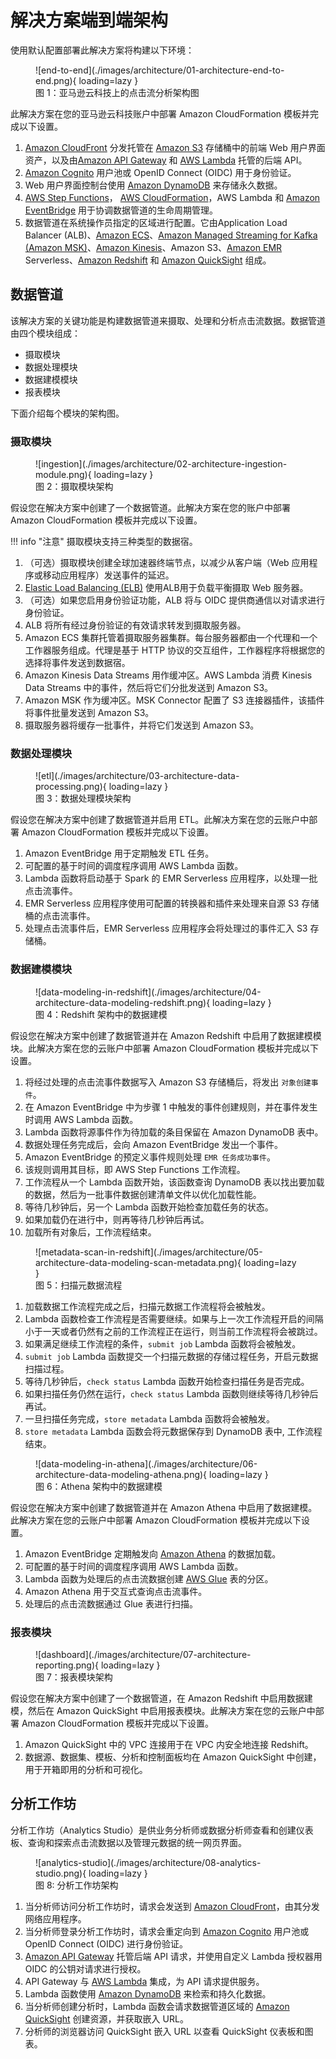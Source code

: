 # 解决方案端到端架构

使用默认配置部署此解决方案将构建以下环境：

<figure markdown>
   ![end-to-end](./images/architecture/01-architecture-end-to-end.png){ loading=lazy }
   <figcaption>图 1：亚马逊云科技上的点击流分析架构图</figcaption>
</figure>

此解决方案在您的亚马逊云科技账户中部署 Amazon CloudFormation 模板并完成以下设置。

1. [Amazon CloudFront][cloudfront] 分发托管在 [Amazon S3][s3] 存储桶中的前端 Web 用户界面资产，以及由[Amazon API Gateway][api-gateway] 和 [AWS Lambda][lambda] 托管的后端 API。
2. [Amazon Cognito][cognito] 用户池或 OpenID Connect (OIDC) 用于身份验证。
3. Web 用户界面控制台使用 [Amazon DynamoDB][ddb] 来存储永久数据。
4. [AWS Step Functions][step-functions]， [AWS CloudFormation][cloudformation]，AWS Lambda 和 [Amazon EventBridge][eventbridge] 用于协调数据管道的生命周期管理。
5. 数据管道在系统操作员指定的区域进行配置。它由Application Load Balancer (ALB)、[Amazon ECS][ecs]、[Amazon Managed Streaming for Kafka (Amazon MSK)][msk]、[Amazon Kinesis][kinesis]、Amazon S3、[Amazon EMR][emr] Serverless、[Amazon Redshift][redshift] 和 [Amazon QuickSight][quicksight] 组成。

## 数据管道

该解决方案的关键功能是构建数据管道来摄取、处理和分析点击流数据。数据管道由四个模块组成： 

- 摄取模块 
- 数据处理模块 
- 数据建模模块 
- 报表模块 

下面介绍每个模块的架构图。

### 摄取模块

<figure markdown>
   ![ingestion](./images/architecture/02-architecture-ingestion-module.png){ loading=lazy }
   <figcaption>图 2：摄取模块架构</figcaption>
</figure>

假设您在解决方案中创建了一个数据管道。此解决方案在您的账户中部署 Amazon CloudFormation 模板并完成以下设置。

!!! info "注意"
    摄取模块支持三种类型的数据宿。

1. （可选）摄取模块创建全球加速器终端节点，以减少从客户端（Web 应用程序或移动应用程序）发送事件的延迟。
2. [Elastic Load Balancing (ELB)][elb] 使用ALB用于负载平衡摄取 Web 服务器。
3. （可选）如果您启用身份验证功能，ALB 将与 OIDC 提供商通信以对请求进行身份验证。
4. ALB 将所有经过身份验证的有效请求转发到摄取服务器。
5. Amazon ECS 集群托管着摄取服务器集群。每台服务器都由一个代理和一个工作器服务组成。代理是基于 HTTP 协议的交互组件，工作器程序将根据您的选择将事件发送到数据宿。
6. Amazon Kinesis Data Streams 用作缓冲区。AWS Lambda 消费 Kinesis Data Streams 中的事件，然后将它们分批发送到 Amazon S3。
7. Amazon MSK 作为缓冲区。MSK Connector 配置了 S3 连接器插件，该插件将事件批量发送到 Amazon S3。
8. 摄取服务器将缓存一批事件，并将它们发送到 Amazon S3。


### 数据处理模块

<figure markdown>
   ![etl](./images/architecture/03-architecture-data-processing.png){ loading=lazy }
   <figcaption>图 3：数据处理模块架构</figcaption>
</figure>

假设您在解决方案中创建了数据管道并启用 ETL。此解决方案在您的云账户中部署 Amazon CloudFormation 模板并完成以下设置。

1. Amazon EventBridge 用于定期触发 ETL 任务。
2. 可配置的基于时间的调度程序调用 AWS Lambda 函数。
3. Lambda 函数将启动基于 Spark 的 EMR Serverless 应用程序，以处理一批点击流事件。
4. EMR Serverless 应用程序使用可配置的转换器和插件来处理来自源 S3 存储桶的点击流事件。
5. 处理点击流事件后，EMR Serverless 应用程序会将处理过的事件汇入 S3 存储桶。


### 数据建模模块

<figure markdown>
   ![data-modeling-in-redshift](./images/architecture/04-architecture-data-modeling-redshift.png){ loading=lazy }
   <figcaption>图 4：Redshift 架构中的数据建模</figcaption>
</figure>

假设您在解决方案中创建了数据管道并在 Amazon Redshift 中启用了数据建模模块。此解决方案在您的云账户中部署 Amazon CloudFormation 模板并完成以下设置。

1. 将经过处理的点击流事件数据写入 Amazon S3 存储桶后，将发出 `对象创建事件`。
2. 在 Amazon EventBridge 中为步骤 1 中触发的事件创建规则，并在事件发生时调用 AWS Lambda 函数。
3. Lambda 函数将源事件作为待加载的条目保留在 Amazon DynamoDB 表中。
4. 数据处理任务完成后，会向 Amazon EventBridge 发出一个事件。
5. Amazon EventBridge 的预定义事件规则处理 `EMR 任务成功事件`。
6. 该规则调用其目标，即 AWS Step Functions 工作流程。
7. 工作流程从一个 Lambda 函数开始，该函数查询 DynamoDB 表以找出要加载的数据，然后为一批事件数据创建清单文件以优化加载性能。
8. 等待几秒钟后，另一个 Lambda 函数开始检查加载任务的状态。
9. 如果加载仍在进行中，则再等待几秒钟后再试。
10. 加载所有对象后，工作流程结束。

<figure markdown>
   ![metadata-scan-in-redshift](./images/architecture/05-architecture-data-modeling-scan-metadata.png){ loading=lazy }
   <figcaption>图 5：扫描元数据流程</figcaption>
</figure>

1. 加载数据工作流程完成之后，扫描元数据工作流程将会被触发。
2. Lambda 函数检查工作流程是否需要继续。如果与上一次工作流程开启的间隔小于一天或者仍然有之前的工作流程正在运行，则当前工作流程将会被跳过。
3. 如果满足继续工作流程的条件，`submit job` Lambda 函数将会被触发。
4. `submit job` Lambda 函数提交一个扫描元数据的存储过程任务，开启元数据扫描过程。
5. 等待几秒钟后，`check status` Lambda 函数开始检查扫描任务是否完成。
6. 如果扫描任务仍然在运行，`check status` Lambda 函数则继续等待几秒钟后再试。
7. 一旦扫描任务完成，`store metadata` Lambda 函数将会被触发。
8. `store metadata` Lambda 函数会将元数据保存到 DynamoDB 表中, 工作流程结束。

<figure markdown>
   ![data-modeling-in-athena](./images/architecture/06-architecture-data-modeling-athena.png){ loading=lazy }
   <figcaption>图 6：Athena 架构中的数据建模</figcaption>
</figure>

假设您在解决方案中创建了数据管道并在 Amazon Athena 中启用了数据建模。此解决方案在您的云账户中部署 Amazon CloudFormation 模板并完成以下设置。

1. Amazon EventBridge 定期触发向 [Amazon Athena][athena] 的数据加载。
2. 可配置的基于时间的调度程序调用 AWS Lambda 函数。
3. Lambda 函数为处理后的点击流数据创建 [AWS Glue][glue] 表的分区。
4. Amazon Athena 用于交互式查询点击流事件。
5. 处理后的点击流数据通过 Glue 表进行扫描。

### 报表模块

<figure markdown>
   ![dashboard](./images/architecture/07-architecture-reporting.png){ loading=lazy }
   <figcaption>图 7：报表模块架构</figcaption>
</figure>

假设您在解决方案中创建了一个数据管道，在 Amazon Redshift 中启用数据建模，然后在 Amazon QuickSight 中启用报表模块。此解决方案在您的云账户中部署 Amazon CloudFormation 模板并完成以下设置。

1. Amazon QuickSight 中的 VPC 连接用于在 VPC 内安全地连接 Redshift。
2. 数据源、数据集、模板、分析和控制面板均在 Amazon QuickSight 中创建，用于开箱即用的分析和可视化。

## 分析工作坊

分析工作坊（Analytics Studio）是供业务分析师或数据分析师查看和创建仪表板、查询和探索点击流数据以及管理元数据的统一网页界面。

<figure markdown>
   ![analytics-studio](./images/architecture/08-analytics-studio.png){ loading=lazy }
   <figcaption>图 8: 分析工作坊架构</figcaption>
</figure>

1. 当分析师访问分析工作坊时，请求会发送到 [Amazon CloudFront][step-functions]，由其分发网络应用程序。
2. 当分析师登录分析工作坊时，请求会重定向到 [Amazon Cognito][cognito] 用户池或 OpenID Connect (OIDC) 进行身份验证。
3. [Amazon API Gateway][api-gateway] 托管后端 API 请求，并使用自定义 Lambda 授权器用 OIDC 的公钥对请求进行授权。
4. API Gateway 与 [AWS Lambda][lambda] 集成，为 API 请求提供服务。
5. Lambda 函数使用 [Amazon DynamoDB][ddb] 来检索和持久化数据。
6. 当分析师创建分析时，Lambda 函数会请求数据管道区域的 [Amazon QuickSight][quicksight] 创建资源，并获取嵌入 URL。
7. 分析师的浏览器访问 QuickSight 嵌入 URL 以查看 QuickSight 仪表板和图表。

[api-gateway]: https://aws.amazon.com/api-gateway/
[cloudfront]: https://aws.amazon.com/cloudfront
[cognito]: https://aws.amazon.com/cognito
[lambda]: https://aws.amazon.com/lambda
[s3]: https://aws.amazon.com/s3/
[ddb]: https://aws.amazon.com/dynamodb
[step-functions]: https://aws.amazon.com/step-functions
[cloudformation]: https://aws.amazon.com/cloudformation
[eventbridge]: https://aws.amazon.com/eventbridge
[ecs]: https://aws.amazon.com/ecs/
[msk]: https://aws.amazon.com/msk/
[kinesis]: https://aws.amazon.com/kinesis/
[emr]: https://aws.amazon.com/emr/
[def]: https://aws.amazon.com/redshift/
[quicksight]: https://aws.amazon.com/quicksight/
[elb]: https://aws.amazon.com/elasticloadbalancing/
[athena]: https://aws.amazon.com/athena/
[glue]: https://aws.amazon.com/glue/
[redshift]: https://aws.amazon.com/redshift/

